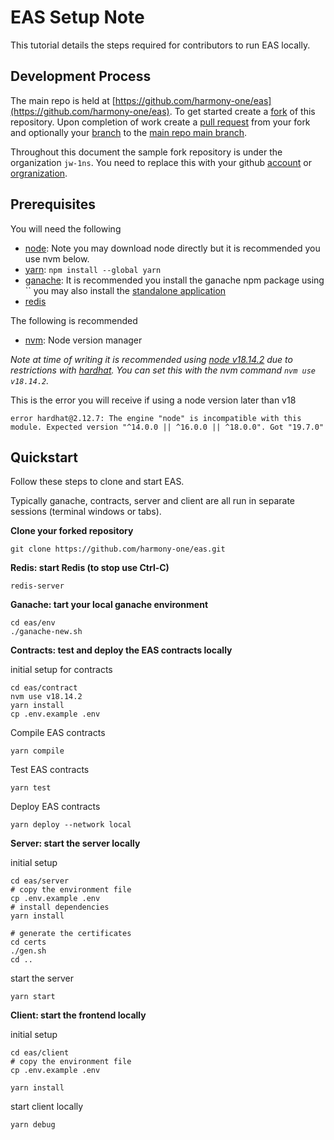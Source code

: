# EAS Setup Note

This tutorial details the steps required for contributors to run EAS locally. 

## Development Process

The main repo is held at [https://github.com/harmony-one/eas](https://github.com/harmony-one/eas). To get started create a [fork](https://docs.github.com/en/get-started/quickstart/fork-a-repo) of this repository. Upon completion of work create a [pull request](https://docs.github.com/en/pull-requests/collaborating-with-pull-requests/proposing-changes-to-your-work-with-pull-requests/creating-a-pull-request) from your fork and optionally your [branch](https://docs.github.com/en/pull-requests/collaborating-with-pull-requests/proposing-changes-to-your-work-with-pull-requests/about-branches) to the [main repo main branch](https://github.com/polymorpher/eas).

Throughout this document the sample fork repository is under the organization `jw-1ns`. You need to replace this with your github [account](https://docs.github.com/en/get-started/signing-up-for-github/signing-up-for-a-new-github-account) or [orgranization](https://docs.github.com/en/organizations/collaborating-with-groups-in-organizations/about-organizations).

## Prerequisites

You will need the following

* [node](https://nodejs.org/en/download/): Note you may download node directly but it is recommended you use nvm below.
* [yarn](https://classic.yarnpkg.com/lang/en/docs/install/#mac-stable): `npm install --global yarn`
* [ganache](https://www.npmjs.com/package/ganache): It is recommended you install the ganache npm package using `` you may also install the [standalone application](https://trufflesuite.com/ganache/)
* [redis](https://redis.io/docs/getting-started/installation/)

The following is recommended

* [nvm](https://github.com/nvm-sh/nvm): Node version manager

*Note at time of writing it is recommended using [node v18.14.2](https://nodejs.org/en/blog/release/v18.14.2/) due to restrictions with [hardhat](https://github.com/NomicFoundation/hardhat). You can set this with the nvm command `nvm use v18.14.2`.*

This is the error you will receive if using a node version later than v18

```
error hardhat@2.12.7: The engine "node" is incompatible with this module. Expected version "^14.0.0 || ^16.0.0 || ^18.0.0". Got "19.7.0"
```

## Quickstart

Follow these steps to clone and start EAS.

Typically ganache, contracts, server and client are all run in separate sessions (terminal windows or tabs).

**Clone your forked repository**

```
git clone https://github.com/harmony-one/eas.git
```

**Redis: start Redis (to stop use Ctrl-C)**

```
redis-server
```

**Ganache: tart your local ganache environment**

```
cd eas/env
./ganache-new.sh
```

**Contracts: test and deploy the EAS contracts locally**

initial setup for contracts

```
cd eas/contract
nvm use v18.14.2
yarn install
cp .env.example .env
```

Compile EAS contracts

```
yarn compile
```

Test EAS contracts

```
yarn test
```

Deploy EAS contracts

```
yarn deploy --network local
```

**Server: start the server locally**

initial setup

```
cd eas/server
# copy the environment file
cp .env.example .env
# install dependencies
yarn install

# generate the certificates
cd certs
./gen.sh
cd ..
```

start the server

```
yarn start
```

**Client: start the frontend locally**

initial setup

```
cd eas/client
# copy the environment file
cp .env.example .env

yarn install
```

start client locally

```
yarn debug
```

